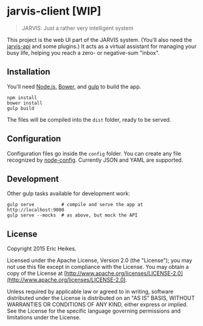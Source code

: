 # jarvis-client [WIP]

> JARVIS: Just a rather very intelligent system

This project is the web UI part of the JARVIS system. (You'll also need the [jarvis-api](https://github.com/eheikes/jarvis-api) and some plugins.) It acts as a virtual assistant for managing your busy life, helping you reach a zero- or negative-sum "inbox".

## Installation

You'll need [Node.js](https://nodejs.org/), [Bower](http://bower.io/), and [gulp](http://gulpjs.com/) to build the app.

```shell
npm install
bower install
gulp build
```

The files will be compiled into the `dist` folder, ready to be served.

## Configuration

Configuration files go inside the `config` folder. You can create any file recognized by [node-config](http://lorenwest.github.io/node-config/). Currently JSON and YAML are supported.

## Development

Other gulp tasks available for development work:

```shell
gulp serve          # compile and serve the app at http://localhost:9000
gulp serve --mocks  # as above, but mock the API
```

## License

Copyright 2015 Eric Heikes.

Licensed under the Apache License, Version 2.0 (the "License"); you may not use this file except in compliance with the License. You may obtain a copy of the License at [http://www.apache.org/licenses/LICENSE-2.0](http://www.apache.org/licenses/LICENSE-2.0).

Unless required by applicable law or agreed to in writing, software distributed under the License is distributed on an "AS IS" BASIS, WITHOUT WARRANTIES OR CONDITIONS OF ANY KIND, either express or implied. See the License for the specific language governing permissions and limitations under the License.
